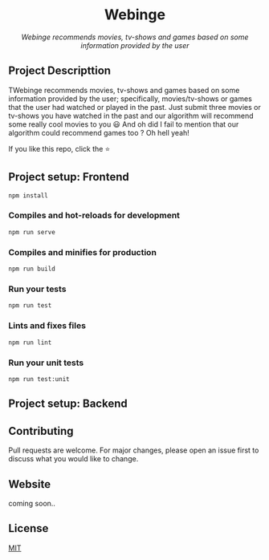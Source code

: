 <h1 align="center">
	Webinge
</h1>

<p align="center">
	<i>Webinge recommends movies, tv-shows and games based on some information provided by the user</i>
</p>

## Project Descripttion
TWebinge recommends movies, tv-shows and games based on some information provided by the user; 
specifically, movies/tv-shows or games that the user had watched or played in the past.
Just submit three movies or tv-shows you have watched in the past and our algorithm will recommend some
really cool movies to you :smiley:
And oh did I fail to mention that our algorithm could recommend games too ? Oh hell yeah!

If you like this repo, click the :star:

## Project setup: Frontend
```
npm install
```

### Compiles and hot-reloads for development
```
npm run serve
```

### Compiles and minifies for production
```
npm run build
```

### Run your tests
```
npm run test
```

### Lints and fixes files
```
npm run lint
```

### Run your unit tests
```
npm run test:unit
```

## Project setup: Backend

## Contributing
Pull requests are welcome. For major changes, please open an issue first to discuss what you would like to change.

## Website
coming soon..

## License
[MIT](https://choosealicense.com/licenses/mit/)
